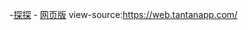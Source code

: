 
-[探探](https://www.tantanapp.com/) - [网页版](https://web.tantanapp.com/) view-source:https://web.tantanapp.com/
